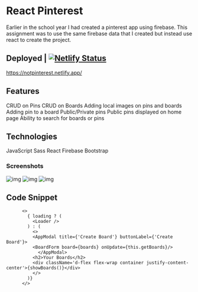 # React Pinterest

Earlier in the school year I had created a pinterest app using firebase. This assignment was to use the same firebase data that I created but instead use react to create the project. 

## Deployed | [![Netlify Status](https://api.netlify.com/api/v1/badges/04e4c6a2-78d6-476e-8627-8a0def87d07e/deploy-status)](https://app.netlify.com/sites/notpinterest/deploys)

https://notpinterest.netlify.app/


## Features
CRUD on Pins
CRUD on Boards
Adding local images on pins and boards
Adding pin to a board
Public/Private pins
Public pins displayed on home page
Ability to search for boards or pins


## Technologies

JavaScript
Sass
React
Firebase
Bootstrap

### Screenshots
![img](https://user-images.githubusercontent.com/67443077/100302994-212f1900-2f61-11eb-9a94-251897c2efbb.png)
![img](https://user-images.githubusercontent.com/67443077/100303076-53d91180-2f61-11eb-9e31-d6a50252fdbe.png)
![img](https://user-images.githubusercontent.com/67443077/100303079-55a2d500-2f61-11eb-87b0-b7943702c39f.png)


## Code Snippet
```
      <>
        { loading ? (
          <Loader />
        ) : (
          <>
          <AppModal title={'Create Board'} buttonLabel={'Create Board'}>
          <BoardForm board={boards} onUpdate={this.getBoards}/>
            </AppModal>
          <h2>Your Boards</h2>
          <div className='d-flex flex-wrap container justify-content-center'>{showBoards()}</div>
          </>
        )}
      </>
```
